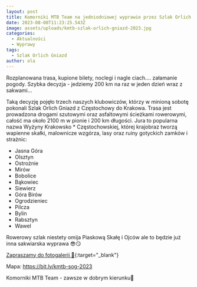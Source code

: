 ```yaml
---
layout: post
title: Komorniki MTB Team na jedniodniowej wyprawie przez Szlak Orlich Gniazd
date: 2023-08-08T11:23:25.543Z
image: assets/uploads/kmtb-szlak-orlich-gniazd-2023.jpg
categories:
  - Aktualności
  - Wyprawy
tags:
  - Szlak Orlich Gniazd
author: ola
---
```

Rozplanowana trasa, kupione bilety, noclegi i nagle ciach.... załamanie pogody. Szybka decyzja - jedziemy 200 km na raz w jeden dzień wraz z sakwami...
<!--more-->

Taką decyzję pojęło trzech naszych klubowiczów, którzy w minioną sobotę pokonali Szlak Orlich Gniazd z Częstochowy do Krakowa. Trasa jest prowadzona drogami szutowymi oraz asfaltowymi ścieżkami rowerowymi, całość ma około 2100 m w pionie i 200 km długości. Jura to popularna nazwa Wyżyny Krakowsko * Częstochowskiej, której krajobraz tworzą wapienne skałki, malownicze wzgórza, lasy oraz ruiny gotyckich zamków i strażnic:

* Jasna Góra 
* Olsztyn
* Ostrożnie
* Mirów 
* Bobolice
* Bąkowiec
* Siewierz 
* Góra Birów
* Ogrodzieniec
* Pilcza
* Bylin
* Rabsztyn
* Wawel

Rowerowy szlak niestety omija Piaskową Skałę i Ojców ale to będzie już inna sakwiarska wyprawa 😎😏

[Zapraszamy do fotogalerii 📸](https://www.facebook.com/Komorniki.MTB/posts/pfbid0yroFEBu5tQCMypEiwxQT1pUoaHdLAT78EbryHRYAY3N6Vhcupi7ZyQmnuHaEHz9bl){:target="_blank"}

Mapa: <https://bit.ly/kmtb-sog-2023>

Komorniki MTB Team - zawsze w dobrym kierunku🙂 